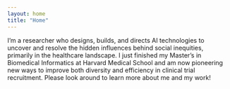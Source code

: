 ```yaml
---
layout: home
title: "Home"
---
```


I’m a researcher who designs, builds, and directs AI technologies to uncover and resolve the hidden influences behind social inequities, primarily in the healthcare landscape. I just finished my Master’s in Biomedical Informatics at Harvard Medical School and am now pioneering new ways to improve both diversity and efficiency in clinical trial recruitment. Please look around to learn more about me and my work!